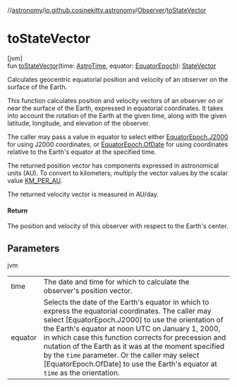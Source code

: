 //[astronomy](../../../index.md)/[io.github.cosinekitty.astronomy](../index.md)/[Observer](index.md)/[toStateVector](to-state-vector.md)

# toStateVector

[jvm]\
fun [toStateVector](to-state-vector.md)(time: [AstroTime](../-astro-time/index.md), equator: [EquatorEpoch](../-equator-epoch/index.md)): [StateVector](../-state-vector/index.md)

Calculates geocentric equatorial position and velocity of an observer on the surface of the Earth.

This function calculates position and velocity vectors of an observer on or near the surface of the Earth, expressed in equatorial coordinates. It takes into account the rotation of the Earth at the given time, along with the given latitude, longitude, and elevation of the observer.

The caller may pass a value in equator to select either [EquatorEpoch.J2000](../-equator-epoch/-j2000/index.md) for using J2000 coordinates, or [EquatorEpoch.OfDate](../-equator-epoch/-of-date/index.md) for using coordinates relative to the Earth's equator at the specified time.

The returned position vector has components expressed in astronomical units (AU). To convert to kilometers, multiply the vector values by the scalar value [KM_PER_AU](../-k-m_-p-e-r_-a-u.md).

The returned velocity vector is measured in AU/day.

#### Return

The position and velocity of this observer with respect to the Earth's center.

## Parameters

jvm

| | |
|---|---|
| time | The date and time for which to calculate the observer's position vector. |
| equator | Selects the date of the Earth's equator in which to express the equatorial coordinates.     The caller may select [EquatorEpoch.J2000] to use the orientation of the Earth's equator     at noon UTC on January 1, 2000, in which case this function corrects for precession     and nutation of the Earth as it was at the moment specified by the `time` parameter.     Or the caller may select [EquatorEpoch.OfDate] to use the Earth's equator at `time`     as the orientation. |
